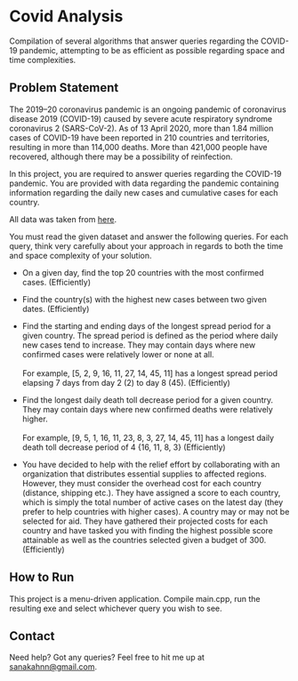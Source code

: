 # Covid Analysis
Compilation of several algorithms that answer queries regarding the COVID-19 pandemic, attempting to be as efficient as possible regarding space and time complexities.

## Problem Statement
The 2019–20 coronavirus pandemic is an ongoing pandemic of coronavirus disease 2019 (COVID-19) caused by severe acute respiratory syndrome coronavirus 2 (SARS-CoV-2). As of 13 April 2020, more than 1.84 million cases of COVID-19 have been reported in 210 countries and territories, resulting in more than 114,000 deaths. More than 421,000 people have recovered, although there may be a possibility of reinfection.

In this project, you are required to answer queries regarding the COVID-19 pandemic. You are provided with data regarding the pandemic containing information regarding the daily new cases and cumulative cases for each country.

All data was taken from [here](https://covid19.who.int/).

You must read the given dataset and answer the following queries. For each query, think very carefully about your approach in regards to both the time and space complexity of your solution.

- On a given day, find the top 20 countries with the most confirmed cases. (Efficiently)

- Find the country(s) with the highest new cases between two given dates. (Efficiently)

- Find the starting and ending days of the longest spread period for a given country. The spread period is defined as the period where daily new cases tend to increase. They may contain days where new confirmed cases were relatively lower or none at all.
<br><br>For example, [5, 2, 9, 16, 11, 27, 14, 45, 11] has a longest spread period elapsing 7 days from day 2 (2) to day 8 (45). (Efficiently)

- Find the longest daily death toll decrease period for a given country. They may contain days where new confirmed deaths were relatively higher.
<br><br>For example, [9, 5, 1, 16, 11, 23, 8, 3, 27, 14, 45, 11] has a longest daily death toll decrease period of 4 {16, 11, 8, 3} (Efficiently)

- You have decided to help with the relief effort by collaborating with an organization that distributes essential supplies to affected regions. However, they must consider the overhead cost for each country (distance, shipping etc.). They have assigned a score to each country, which is simply the total number of active cases on the latest day (they prefer to help countries with higher cases). A country may or may not be selected for aid. They have gathered their projected costs for each country and have tasked you with finding the highest possible score attainable as well as the countries selected given a budget of 300. (Efficiently)

## How to Run
This project is a menu-driven application. Compile main.cpp, run the resulting exe and select whichever query you wish to see.

## Contact
Need help? Got any queries? Feel free to hit me up at sanakahnn@gmail.com.
